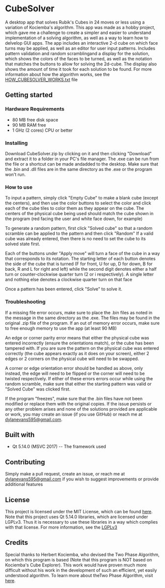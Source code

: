 # CubeSolver
A desktop app that solves Rubik's Cubes in 24 moves or less using a variation of Kociemba's algorithm. This app was made as a hobby project, which gave me a challenge to create a simpler and easier to understand implementation of a solving algorithm, as well as a way to learn how to delvelop GUI apps. 
The app includes an interactive 2-d cube on which face turns may be applied, as well as an editor for user input patterns. Includes pattern validation and random scramblingand a display for the solution, which shows the colors of the faces to be turned, as well as the notation that matches the buttons to allow for solving the 2d-cube. The display also shows the amount of time it took for each solution to be found. For more information about how the algorithm works, see the [HOW_CUBESOLVER_WORKS.txt](HOW_CUBESOLVER_WORKS.txt) file

## Getting started
### Hardware Requirements
* 80 MB free disk space
* 90 MB RAM free
* 1 GHz (2 cores) CPU or better

### Installing
Download CubeSolver.zip by clicking on it and then clicking "Download" and extract it to a folder in your PC's file manager. The .exe can be run from the file or a shortcut can be made andadded to the desktop. Make sure that the .bin and .dll files are in the same directory as the .exe or the program won't run.

### How to use
To input a pattern, simply click "Empty Cube" to make a blank cube (except the centers), and then use the color buttons to select the 
color and click each of the cube tiles to color them as they appear on the cube. The centers of the physical cube being used should
match the cube shown in the program (red facing the user and white face down, for example)

To generate a random pattern, first click "Solved cube" so that a random scramble can be applied to the pattern and then click "Random"
If a valid cube was already entered, then there is no need to set the cube to its solved state first.

Each of the buttons under "Apply move" will turn a face of the cube in a way that corresponds to its notation. The starting letter of 
each button denotes the side of the cube that is turned (F for front, U for up, D for down, B for back, R and L for right and left) 
while the second digit denotes either a half turn or counter-clockwise quarter turn (2 or i respectively). A single letter and nothing 
else denotes a clockwise quarter turn on that face

Once a pattern has been entered, click "Solve" to solve it.

### Troubleshooting
If a missing file error occurs, make sure to place the .bin files as noted in the message in the same directory as the .exe. The files
may be found in the original .zip file of the program.
If an out of memory error occurs, make sure to free enough memory to use the app (at least 90 MB)

An edge or corner parity error means that either the physical cube was entered incorrectly (ensure the orientations match), or the cube 
has been tampered with. If you are sure the pattern on the physical cube was entered correctly (the cube appears exactly as it does on 
your screen), either 2 edges or 2 corners on the physical cube will need to be swapped.

A corner or edge orientation error should be handled as above, only instead, the edge will need to be flipped or the corner will need to
be twisted respectively.
If either of these errors errors occur while using the random scramble, make sure that either the starting pattern was valid or "Solved
Cube" was clicked first. 

If the program "freezes", make sure that the .bin files have not been modified or replace them with the original copies. If the issue
persists or any other problem arises and none of the solutions provided are applicable or work, you may create an issue (if you use
GitHub) or reach me at dylanevans595@gmail.com.

## Built with
* Qt 5.14.0 (MSVC 2017) -- The framework used

## Contributing
Simply make a pull request, create an issue, or reach me at dylanevans595@gmail.com if you wish to suggest improvements or provide
additional features

## License
This project is licensed under the MIT License, which can be found [here](LICENSE).
Note that this project uses Qt 5.14.0 libraries, which are licensed under LGPLv3. Thus it is necessary to use these libraries in a way
which complies with that license. For more information, see the [LGPLv3](https://opensource.org/licenses/lgpl-3.0.html)

## Credits
Special thanks to Herbert Kociemba, who devised the Two Phase Algorithm, on which this program is based (Note that this program
is NOT based on Kociemba's Cube Explorer). This work would have proven much more difficult without his work in the development of such 
an efficient, yet easily understood algorithm. To learn more about theTwo Phase Algorithm, visit [here](http://kociemba.org/cube.htm).
